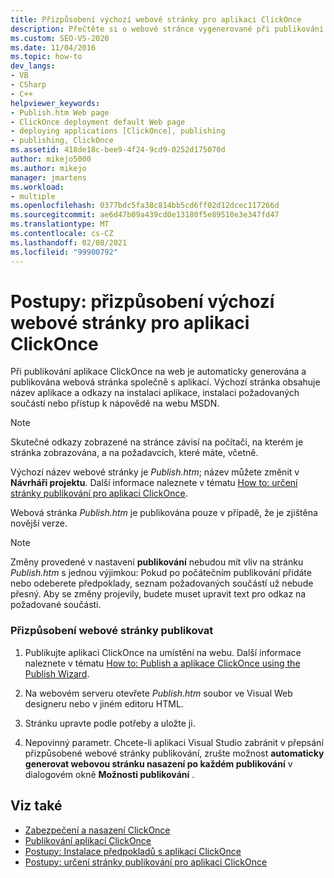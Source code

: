 ```yaml
---
title: Přizpůsobení výchozí webové stránky pro aplikaci ClickOnce
description: Přečtěte si o webové stránce vygenerované při publikování aplikace ClickOnce na webu, která obsahuje název aplikace a další informace.
ms.custom: SEO-VS-2020
ms.date: 11/04/2016
ms.topic: how-to
dev_langs:
- VB
- CSharp
- C++
helpviewer_keywords:
- Publish.htm Web page
- ClickOnce deployment default Web page
- deploying applications [ClickOnce], publishing
- publishing, ClickOnce
ms.assetid: 418de18c-bee9-4f24-9cd9-0252d175070d
author: mikejo5000
ms.author: mikejo
manager: jmartens
ms.workload:
- multiple
ms.openlocfilehash: 0377bdc5fa38c814bb5cd6ff02d12dcec117266d
ms.sourcegitcommit: ae6d47b09a439cd0e13180f5e89510e3e347fd47
ms.translationtype: MT
ms.contentlocale: cs-CZ
ms.lasthandoff: 02/08/2021
ms.locfileid: "99900792"
---
```

# <a name="how-to-customize-the-default-web-page-for-a-clickonce-application"></a>Postupy: přizpůsobení výchozí webové stránky pro aplikaci ClickOnce
Při publikování aplikace ClickOnce na web je automaticky generována a publikována webová stránka společně s aplikací. Výchozí stránka obsahuje název aplikace a odkazy na instalaci aplikace, instalaci požadovaných součástí nebo přístup k nápovědě na webu MSDN.

> [!NOTE]
> Skutečné odkazy zobrazené na stránce závisí na počítači, na kterém je stránka zobrazována, a na požadavcích, které máte, včetně.

 Výchozí název webové stránky je *Publish.htm*; název můžete změnit v **Návrháři projektu**. Další informace naleznete v tématu [How to: určení stránky publikování pro aplikaci ClickOnce](../deployment/how-to-specify-a-publish-page-for-a-clickonce-application.md).

 Webová stránka *Publish.htm* je publikována pouze v případě, že je zjištěna novější verze.

> [!NOTE]
> Změny provedené v nastavení **publikování** nebudou mít vliv na stránku *Publish.htm* s jednou výjimkou: Pokud po počátečním publikování přidáte nebo odeberete předpoklady, seznam požadovaných součástí už nebude přesný. Aby se změny projevily, budete muset upravit text pro odkaz na požadované součásti.

### <a name="to-customize-the-publish-web-page"></a>Přizpůsobení webové stránky publikovat

1. Publikujte aplikaci ClickOnce na umístění na webu. Další informace naleznete v tématu [How to: Publish a aplikace ClickOnce using the Publish Wizard](../deployment/how-to-publish-a-clickonce-application-using-the-publish-wizard.md).

2. Na webovém serveru otevřete *Publish.htm* soubor ve Visual Web designeru nebo v jiném editoru HTML.

3. Stránku upravte podle potřeby a uložte ji.

4. Nepovinný parametr. Chcete-li aplikaci Visual Studio zabránit v přepsání přizpůsobené webové stránky publikování, zrušte možnost **automaticky generovat webovou stránku nasazení po každém publikování** v dialogovém okně **Možnosti publikování** .

## <a name="see-also"></a>Viz také
- [Zabezpečení a nasazení ClickOnce](../deployment/clickonce-security-and-deployment.md)
- [Publikování aplikací ClickOnce](../deployment/publishing-clickonce-applications.md)
- [Postupy: Instalace předpokladů s aplikací ClickOnce](../deployment/how-to-install-prerequisites-with-a-clickonce-application.md)
- [Postupy: určení stránky publikování pro aplikaci ClickOnce](../deployment/how-to-specify-a-publish-page-for-a-clickonce-application.md)